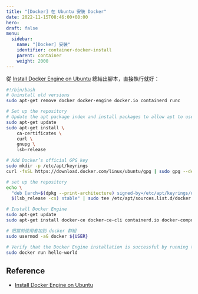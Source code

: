```yaml
---
title: "[Docker] 在 Ubuntu 安裝 Docker"
date: 2022-11-15T08:46:00+08:00
hero: 
draft: false
menu:
  sidebar:
    name: "[Docker] 安裝"
    identifier: container-docker-install
    parent: container
    weight: 2000
---
```

從 [Install Docker Engine on Ubuntu](https://docs.docker.com/engine/install/ubuntu/) 總結出腳本，直接執行就好：
```bash
#!/bin/bash
# Uninstall old versions
sudo apt-get remove docker docker-engine docker.io containerd runc

# Set up the repository
# Update the apt package index and install packages to allow apt to use a repository over HTTPS
sudo apt-get update
sudo apt-get install \
    ca-certificates \
    curl \
    gnupg \
    lsb-release

# Add Docker’s official GPG key
sudo mkdir -p /etc/apt/keyrings
curl -fsSL https://download.docker.com/linux/ubuntu/gpg | sudo gpg --dearmor -o /etc/apt/keyrings/docker.gpg

# set up the repository
echo \
  "deb [arch=$(dpkg --print-architecture) signed-by=/etc/apt/keyrings/docker.gpg] https://download.docker.com/linux/ubuntu \
  $(lsb_release -cs) stable" | sudo tee /etc/apt/sources.list.d/docker.list > /dev/null

# Install Docker Engine
sudo apt-get update
sudo apt-get install docker-ce docker-ce-cli containerd.io docker-compose-plugin -y

# 把當前使用者加到 docker 群組
sudo usermod -aG docker ${USER}

# Verify that the Docker Engine installation is successful by running the hello-world image
sudo docker run hello-world
```
## Reference
 - [Install Docker Engine on Ubuntu](https://docs.docker.com/engine/install/ubuntu/)